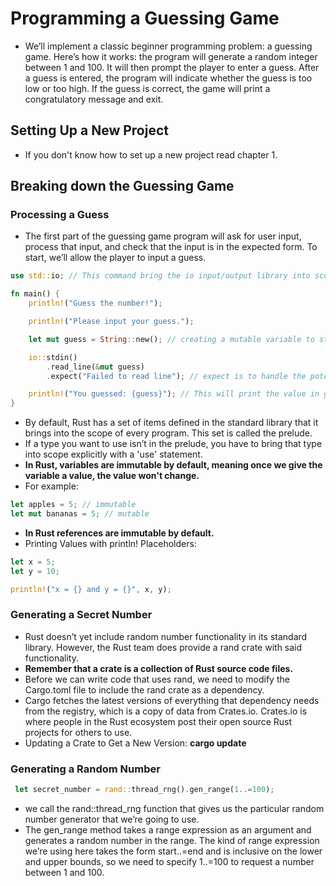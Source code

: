 # Programming a Guessing Game
- We’ll implement a classic beginner programming problem: a guessing game. Here’s how it works: the program will generate a random integer between 1 and 100. It will then prompt the player to enter a guess. After a guess is entered, the program will indicate whether the guess is too low or too high. If the guess is correct, the game will print a congratulatory message and exit.
## Setting Up a New Project
- If you don't know how to set up a new project read chapter 1.
## Breaking down the Guessing Game
### Processing a Guess
- The first part of the guessing game program will ask for user input, process that input, and check that the input is in the expected form. To start, we’ll allow the player to input a guess. 
```rust
use std::io; // This command bring the io input/output library into scope

fn main() {
    println!("Guess the number!");

    println!("Please input your guess.");

    let mut guess = String::new(); // creating a mutable variable to store the user input.

    io::stdin() 
        .read_line(&mut guess)
        .expect("Failed to read line"); // expect is to handle the potential failure.

    println!("You guessed: {guess}"); // This will print the value in guess
}
```
- By default, Rust has a set of items defined in the standard library that it brings into the scope of every program. This set is called the prelude.
- If a type you want to use isn’t in the prelude, you have to bring that type into scope explicitly with a 'use' statement.
- **In Rust, variables are immutable by default, meaning once we give the variable a value, the value won't change.**
- For example:
```rust
let apples = 5; // immutable
let mut bananas = 5; // mutable
```
- **In Rust references are immutable by default.**
- Printing Values with println! Placeholders:
```rust
let x = 5;
let y = 10;

println!("x = {} and y = {}", x, y);
```
### Generating a Secret Number
-  Rust doesn’t yet include random number functionality in its standard library. However, the Rust team does provide a rand crate with said functionality.
- **Remember that a crate is a collection of Rust source code files.**
- Before we can write code that uses rand, we need to modify the Cargo.toml file to include the rand crate as a dependency.
- Cargo fetches the latest versions of everything that dependency needs from the registry, which is a copy of data from Crates.io. Crates.io is where people in the Rust ecosystem post their open source Rust projects for others to use.
- Updating a Crate to Get a New Version: **cargo update**
### Generating a Random Number
```rust
 let secret_number = rand::thread_rng().gen_range(1..=100);
```
- we call the rand::thread_rng function that gives us the particular random number generator that we’re going to use.
- The gen_range method takes a range expression as an argument and generates a random number in the range. The kind of range expression we’re using here takes the form start..=end and is inclusive on the lower and upper bounds, so we need to specify 1..=100 to request a number between 1 and 100.